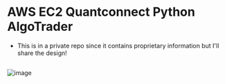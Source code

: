 # AWS EC2 Quantconnect Python AlgoTrader

* This is in a private repo since it contains proprietary information but I'll share the design!

##
![image](https://github.com/user-attachments/assets/07eda602-d1da-4106-9e97-364751bb62fc)
